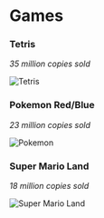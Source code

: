 # Games

### Tetris
*35 million copies sold*

![Tetris](https://raw.github.com/spencersteers/game-boy-development-book/master/assets/tetris.jpg)

### Pokemon Red/Blue
*23 million copies sold* 

![Pokemon](https://raw.github.com/spencersteers/game-boy-development-book/master/assets/pokemon.jpg)

### Super Mario Land
*18 million copies sold*

![Super Mario Land](https://raw.github.com/spencersteers/game-boy-development-book/master/assets/super-mario-land.png)
